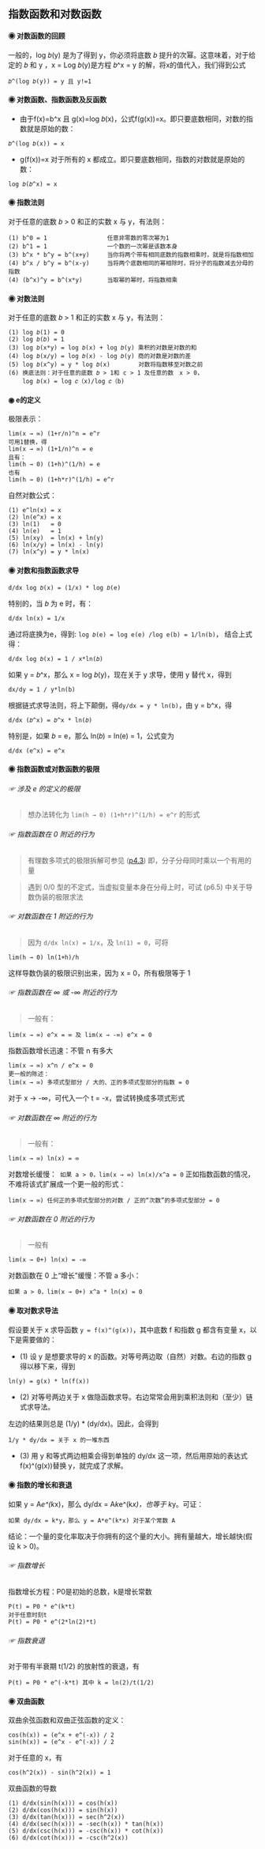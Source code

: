 ## 指数函数和对数函数

#### ◉ 对数函数的回顾
一般的，log 𝑏(y) 是为了得到 y，你必须将底数 𝑏 提升的次幂。这意味着，对于给定的 𝑏 和 y ，x = Log 𝑏(y)是方程 𝑏^x = y 的解，将x的值代入，我们得到公式
```
𝑏^(log 𝑏(y)) = y 且 y!=1
```

#### ◉ 对数函数、指数函数及反函数
* 由于f(x)=b^x 且 g(x)=log 𝑏(x)，公式f(g(x))=x。即只要底数相同，对数的指数就是原始的数：
```
𝑏^(log 𝑏(x)) = x
```
* g(f(x))=x 对于所有的 x 都成立。即只要底数相同，指数的对数就是原始的数：
```
log 𝑏(𝑏^x) = x
```

#### ◉ 指数法则
对于任意的底数 𝑏 > 0 和正的实数 x 与 y，有法则：
```
(1) b^0 = 1                 任意非零数的零次幂为1
(2) b^1 = 1                 一个数的一次幂是该数本身
(3) b^x * b^y = b^(x+y)     当你将两个带有相同底数的指数相乘时，就是将指数相加
(4) b^x / b^y = b^(x-y)     当将两个底数相同的幂相除时，将分子的指数减去分母的指数
(4) (b^x)^y = b^(x*y)       当取幂的幂时，将指数相乘
```

#### ◉ 对数法则
对于任意的底数 𝑏 > 1 和正的实数 x 与 y，有法则：
```
(1) log 𝑏(1) = 0
(2) log 𝑏(𝑏) = 1
(3) log 𝑏(x*y) = log 𝑏(x) + log 𝑏(y) 乘积的对数是对数的和
(4) log 𝑏(x/y) = log 𝑏(x) - log 𝑏(y) 商的对数是对数的差
(5) log 𝑏(x^y) = y * log 𝑏(x)        对数将指数移至对数之前
(6) 换底法则：对于任意的底数 𝑏 > 1和 c > 1 及任意的数　x > 0，
    log 𝑏(x) = log 𝑐（x)/log 𝑐（b)
```

#### ◉ e的定义
极限表示：
```
lim(x → ∞) (1+r/n)^n = e^r
可用1替换，得
lim(x → ∞) (1+1/n)^n = e
且有：
lim(h → 0) (1+h)^(1/h) = e
也有
lim(h → 0) (1+h*r)^(1/h) = e^r
```

自然对数公式：
```
(1) e^ln(x) = x
(2) ln(e^x) = x
(3) ln(1)   = 0
(4) ln(e)   = 1
(5) ln(xy)  = ln(x) + ln(y)
(6) ln(x/y) = ln(x) - ln(y)
(7) ln(x^y) = y * ln(x)
```

#### ◉ 对数和指数函数求导
```
d/dx log 𝑏(x) = (1/x) * log 𝑏(e)
```
特别的，当 𝑏 为 e 时，有：
```
d/dx ln(x) = 1/x
```
通过将底换为e，得到: ``` log 𝑏(e) = log e(e) /log e(b) = 1/ln(b) ```，
结合上式得：
```
d/dx log 𝑏(x) = 1 / x*ln(𝑏)
```
如果 y = 𝑏^x，那么 x = log 𝑏(y)，现在关于 y 求导，使用 y 替代 x，得到
```
dx/dy = 1 / y*ln(b)
```
根据链式求导法则，将上下颠倒，得``` dy/dx = y * ln(b) ```，由 y = b^x，得
```
d/dx (𝑏^x) = 𝑏^x * ln(𝑏)
```
特别是，如果 𝑏 = e，那么 ln(𝑏) = ln(e) = 1，公式变为
```
d/dx (e^x) = e^x
```

#### ◉ 指数函数或对数函数的极限
###### ☞ 涉及 e 的定义的极限
> 想办法转化为 ``` lim(h → 0) (1+h*r)^(1/h) = e^r ``` 的形式

###### ☞ 指数函数在 0 附近的行为
> 有理数多项式的极限拆解可参见 ([p4.3](https://github.com/rockdragon/julia-programming/blob/master/tips/polynomial_limit.MD#x----时有理函数的极限))
即，分子分母同时乘以一个有用的量

> 遇到 0/0 型的不定式，当虚拟变量本身在分母上时，可试 (p6.5) 中关于导数伪装的极限求法

###### ☞ 对数函数在 1 附近的行为
> 因为 ``` d/dx ln(x) = 1/x ```，及 ``` ln(1) = 0 ```，可将
```
lim(h → 0) ln(1+h)/h
```
这样导数伪装的极限识别出来，因为 x = 0，所有极限等于 1

###### ☞ 指数函数在 ∞ 或 -∞ 附近的行为
> 一般有：
```
lim(x → ∞) e^x = ∞ 及 lim(x → -∞) e^x = 0
```
指数函数增长迅速：不管 n 有多大
```
lim(x → ∞) x^n / e^x = 0
更一般的陈述：
lim(x → ∞) 多项式型部分 / 大的、正的多项式型部分的指数 = 0
```
对于 x → -∞，可代入一个 t = -x，尝试转换成多项式形式

###### ☞ 对数函数在 ∞ 附近的行为
> 一般有：
```
lim(x → ∞) ln(x) = ∞
```
对数增长缓慢：``` 如果 a > 0，lim(x → ∞) ln(x)/x^a = 0```
正如指数函数的情况，不难将该式扩展成一个更一般的形式：
```
lim(x → ∞) 任何正的多项式型部分的对数 / 正的“次数”的多项式型部分 = 0
```

###### ☞ 对数函数在 0 附近的行为
>一般有
```
lim(x → 0+) ln(x) = -∞
```
对数函数在 0 上“增长”缓慢：不管 a 多小：
```
如果 a > 0，lim(x → 0+) x^a * ln(x) = 0
```

#### ◉ 取对数求导法
假设要关于 x 求导函数 ``` y = f(x)^(g(x)) ```，其中底数 f 和指数 g 都含有变量 x，以下是需要做的：
* (1) 设 y 是想要求导的 x 的函数。对等号两边取（自然）对数。右边的指数 g 得以移下来，得到
```
ln(y) = g(x) * ln(f(x))
```
* (2) 对等号两边关于 x 做隐函数求导。右边常常会用到乘积法则和（至少）链式求导法。

左边的结果则总是 (1/y) * (dy/dx)。因此，会得到
```
1/y * dy/dx = 关于 x 的一堆东西
```
* (3) 用 y 和等式两边相乘会得到单独的 dy/dx 这一项，然后用原始的表达式 f(x)^(g(x))替换 y，就完成了求解。

#### ◉ 指数的增长和衰退
如果 y = A*e^(k*x)，那么 dy/dx = A*k*e^(k*x)，也等于 k*y。可证：
```
如果 dy/dx = k*y，那么 y = A*e^(k*x) 对于某个常数 A
```
结论：一个量的变化率取决于你拥有的这个量的大小。拥有量越大，增长越快(假设 k > 0)。

###### ☞ 指数增长
指数增长方程：P0是初始的总数，k是增长常数
```
P(t) = P0 * e^(k*t)
对于任意时刻t
P(t) = P0 * e^(2*ln(2)*t)
```
###### ☞ 指数衰退
对于带有半衰期 t(1/2) 的放射性的衰退，有
```
P(t) = P0 * e^(-k*t) 其中 k = ln(2)/t(1/2)
```

#### ◉ 双曲函数
双曲余弦函数和双曲正弦函数的定义：
```
cos(h(x)) = (e^x + e^(-x)) / 2
sin(h(x)) = (e^x - e^(-x)) / 2
```
对于任意的 x，有
```
cos(h^2(x)) - sin(h^2(x)) = 1
```
双曲函数的导数
```
(1) d/dx(sin(h(x))) = cos(h(x))
(2) d/dx(cos(h(x))) = sin(h(x))
(3) d/dx(tan(h(x))) = sec(h^2(x))
(4) d/dx(sec(h(x))) = -sec(h(x)) * tan(h(x))
(5) d/dx(csc(h(x))) = -csc(h(x)) * cot(h(x))
(6) d/dx(cot(h(x))) = -csc(h^2(x))
```
